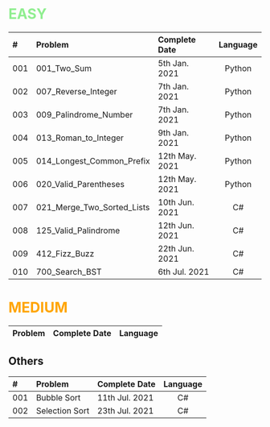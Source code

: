 # <span style="color:LightGreen">**EASY**</span>

| #     | Problem                       | Complete Date     | Language     | 
| :---  | :---                          |    :----          | :----:       |
| 001   | 001_Two_Sum                   | 5th Jan.  2021    | Python       |
| 002   | 007_Reverse_Integer           | 7th Jan.  2021    | Python       |
| 003   | 009_Palindrome_Number         | 7th Jan.  2021    | Python       |
| 004   | 013_Roman_to_Integer          | 9th Jan.  2021    | Python       |
| 005   | 014_Longest_Common_Prefix     | 12th May. 2021    | Python       |
| 006   | 020_Valid_Parentheses         | 12th May. 2021    | Python       |
| 007   | 021_Merge_Two_Sorted_Lists    | 10th Jun. 2021    | C#           |
| 008   | 125_Valid_Palindrome          | 12th Jun. 2021    | C#           |
| 009   | 412_Fizz_Buzz                 | 22th Jun. 2021    | C#           |
| 010   | 700_Search_BST                | 6th Jul. 2021     | C#           |

# <span style="color:Orange">**MEDIUM**</span>

| Problem                       | Complete Date     | Language     | 
| :---                          |    :----          | :----:       |

## **Others**</span>

| #     | Problem                       | Complete Date     | Language     | 
| :---  | :---                          |    :----          | :----:       |
| 001   | Bubble Sort                   | 11th Jul. 2021    | C#           |
| 002   | Selection Sort                | 23th Jul. 2021    | C#           |